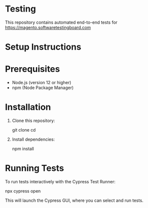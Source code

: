 # Testing

This repository contains automated end-to-end tests for https://magento.softwaretestingboard.com

# Setup Instructions

# Prerequisites

- Node.js (version 12 or higher)
- npm (Node Package Manager)

# Installation

1. Clone this repository:
   
   git clone <repository-url>
   cd <repository-folder>

3. Install dependencies:

   npm install

# Running Tests

To run tests interactively with the Cypress Test Runner:

   npx cypress open

This will launch the Cypress GUI, where you can select and run tests.


